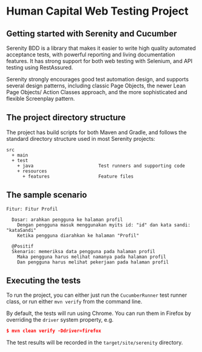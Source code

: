 # Human Capital Web Testing Project

## Getting started with Serenity and Cucumber
Serenity BDD is a library that makes it easier to write high quality automated acceptance tests, with powerful reporting and living documentation features. It has strong support for both web testing with Selenium, and API testing using RestAssured.

Serenity strongly encourages good test automation design, and supports several design patterns, including classic Page Objects, the newer Lean Page Objects/ Action Classes approach, and the more sophisticated and flexible Screenplay pattern.

## The project directory structure
The project has build scripts for both Maven and Gradle, and follows the standard directory structure used in most Serenity projects:
```Gherkin
src
  + main
  + test
    + java                        Test runners and supporting code
    + resources
      + features                  Feature files
```

## The sample scenario
```Gherkin
Fitur: Fitur Profil

  Dasar: arahkan pengguna ke halaman profil
    Dengan pengguna masuk menggunakan myits id: "id" dan kata sandi: "kataSandi"
    Ketika pengguna diarahkan ke halaman "Profil"

  @Positif
  Skenario: memeriksa data pengguna pada halaman profil
    Maka pengguna harus melihat namanya pada halaman profil
    Dan pengguna harus melihat pekerjaan pada halaman profil
```

## Executing the tests
To run the project, you can either just run the `CucumberRunner` test runner class, or run either `mvn verify` from the command line.

By default, the tests will run using Chrome. You can run them in Firefox by overriding the `driver` system property, e.g.
```json
$ mvn clean verify -Ddriver=firefox
```

The test results will be recorded in the `target/site/serenity` directory.
